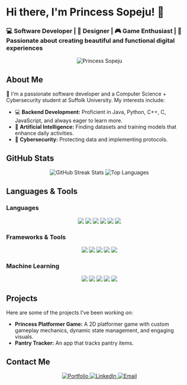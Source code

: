 # Hi there, I'm Princess Sopeju! 👋

### 💻 Software Developer | 🎨 Designer | 🎮 Game Enthusiast | 💖 Passionate about creating beautiful and functional digital experiences

<p align="center">
  <img src="https://github.com/user-attachments/assets/048d3e3a-eed2-4eea-81c2-9df33371ac2d" alt="Princess Sopeju" />
</p>


<!-- About Me Section -->
## About Me
👋 I'm a passionate software developer and a Computer Science + Cybersecurity student at Suffolk University. My interests include:

- 💻 **Backend Development:** Proficient in Java, Python, C++, C, JavaScript, and always eager to learn more.
- 🤖 **Artificial Intelligence:** Finding datasets and training models that enhance daily activities.
- 🔐 **Cybersecurity:** Protecting data and implementing protocols.

## GitHub Stats

<p align="center">
  <img src="https://github-readme-streak-stats.herokuapp.com/?user=princesssopeju&theme=radical&title_color=e75480&icon_color=e75480&text_color=ffffff&bg_color=000000&date=2025-04-18" alt="GitHub Streak Stats" />

  <img src="https://github-readme-stats.vercel.app/api/top-langs/?username=princesssopeju&layout=compact&theme=radical&title_color=e75480&icon_color=e75480&text_color=ffffff&bg_color=000000" alt="Top Languages" />
</p>



## Languages & Tools

### Languages
<p align="center">
  <img src="https://img.shields.io/badge/Java-e75480?style=for-the-badge&logo=java&logoColor=white" />
  <img src="https://img.shields.io/badge/Python-e75480?style=for-the-badge&logo=python&logoColor=white" />
  <img src="https://img.shields.io/badge/C%2FC++-e75480?style=for-the-badge&logo=c%2B%2B&logoColor=white" />
  <img src="https://img.shields.io/badge/JavaScript-e75480?style=for-the-badge&logo=javascript&logoColor=white" />
  <img src="https://img.shields.io/badge/HTML5-e75480?style=for-the-badge&logo=html5&logoColor=white" />
  <img src="https://img.shields.io/badge/CSS3-e75480?style=for-the-badge&logo=css3&logoColor=white" />
</p>

### Frameworks & Tools
<p align="center">
  <img src="https://img.shields.io/badge/Firebase-e75480?style=for-the-badge&logo=firebase&logoColor=white" />
  <img src="https://img.shields.io/badge/Vercel-e75480?style=for-the-badge&logo=vercel&logoColor=white" />
  <img src="https://img.shields.io/badge/React-e75480?style=for-the-badge&logo=react&logoColor=white" />
  <img src="https://img.shields.io/badge/Jupyter-e75480?style=for-the-badge&logo=jupyter&logoColor=white" />
  <img src="https://img.shields.io/badge/Git-e75480?style=for-the-badge&logo=git&logoColor=white" />
</p>

### Machine Learning
<p align="center">
  <img src="https://img.shields.io/badge/TensorFlow-e75480?style=for-the-badge&logo=tensorflow&logoColor=white" />
  <img src="https://img.shields.io/badge/Scikit--learn-e75480?style=for-the-badge&logo=scikit-learn&logoColor=white" />
  <img src="https://img.shields.io/badge/Pandas-e75480?style=for-the-badge&logo=pandas&logoColor=white" />
  <img src="https://img.shields.io/badge/Numpy-e75480?style=for-the-badge&logo=numpy&logoColor=white" />
  <img src="https://img.shields.io/badge/NLTK-e75480?style=for-the-badge&logo=nltk&logoColor=white" />
</p>

<!-- Projects Section -->
## Projects
Here are some of the projects I've been working on:

- **Princess Platformer Game:** A 2D platformer game with custom gameplay mechanics, dynamic state management, and engaging visuals.
- **Pantry Tracker:** An app that tracks pantry items.

<!-- Contact Me Section -->
## Contact Me
<p align="center">
  <a href="https://princesssopeju.design">
    <img src="https://img.shields.io/badge/Portfolio-Princess%20Sopeju-e75480?style=flat-square&logo=web&logoColor=white" alt="Portfolio">
  </a>
  <a href="https://www.linkedin.com/in/princesssopeju">
    <img src="https://img.shields.io/badge/LinkedIn-Princess%20Sopeju-e75480?style=flat-square&logo=linkedin&logoColor=white" alt="LinkedIn">
  </a>
  <a href="mailto:princesssopeju@gmail.com">
    <img src="https://img.shields.io/badge/Email-princesssopeju@gmail.com-e75480?style=flat-square&logo=gmail&logoColor=white" alt="Email">
  </a>
</p>



